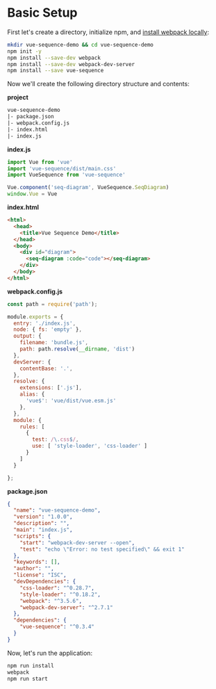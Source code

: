 #
# Basic Setup

First let's create a directory, initialize npm, and [install webpack locally](/guides/installation#local-installation):

```bash
mkdir vue-sequence-demo && cd vue-sequence-demo
npm init -y
npm install --save-dev webpack
npm install --save-dev webpack-dev-server
npm install --save vue-sequence
```

Now we'll create the following directory structure and contents:

__project__

```diff
vue-sequence-demo
|- package.json
|- webpack.config.js
|- index.html
|- index.js
```

__index.js__

```javascript
import Vue from 'vue'
import 'vue-sequence/dist/main.css'
import VueSequence from 'vue-sequence'

Vue.component('seq-diagram', VueSequence.SeqDiagram)
window.Vue = Vue
```

__index.html__

```html
<html>
  <head>
    <title>Vue Sequence Demo</title>
  </head>
  <body>
    <div id="diagram">
      <seq-diagram :code="code"></seq-diagram>
    </div>
  </body>
</html>

```
__webpack.config.js__

```javascript
const path = require('path');

module.exports = {
  entry: './index.js',
  node: { fs: 'empty' },
  output: {
    filename: 'bundle.js',
    path: path.resolve(__dirname, 'dist')
  },
  devServer: {
    contentBase: '.',
  },
  resolve: {
    extensions: ['.js'],
    alias: {
      'vue$': 'vue/dist/vue.esm.js'
    },
  },
  module: {
    rules: [
      {
        test: /\.css$/,
        use: [ 'style-loader', 'css-loader' ]
      }
    ]
  }

};
```
__package.json__

```json
{
  "name": "vue-sequence-demo",
  "version": "1.0.0",
  "description": "",
  "main": "index.js",
  "scripts": {
    "start": "webpack-dev-server --open",
    "test": "echo \"Error: no test specified\" && exit 1"
  },
  "keywords": [],
  "author": "",
  "license": "ISC",
  "devDependencies": {
    "css-loader": "^0.28.7",
    "style-loader": "^0.18.2",
    "webpack": "^3.5.6",
    "webpack-dev-server": "^2.7.1"
  },
  "dependencies": {
    "vue-sequence": "^0.3.4"
  }
}

```



Now, let's run the application:

```bash
npm run install
webpack
npm run start
```


